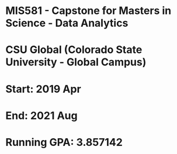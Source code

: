# MIS581 - Capstone for Masters in Science - Data Analytics
# CSU Global (Colorado State University - Global Campus)
# Start:  2019 Apr
# End: 2021 Aug
# Running GPA: 3.857142
